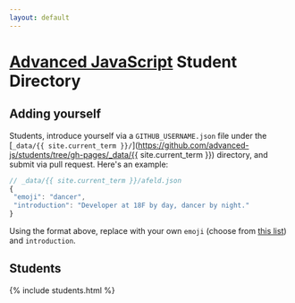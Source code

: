 ```yaml
---
layout: default
---
```


# [Advanced JavaScript](http://documentup.com/advanced-js/syllabus) Student Directory

## Adding yourself

Students, introduce yourself via a `GITHUB_USERNAME.json` file under the [`_data/{{ site.current_term }}/`](https://github.com/advanced-js/students/tree/gh-pages/_data/{{ site.current_term }}) directory, and submit via pull request. Here's an example:

```javascript
// _data/{{ site.current_term }}/afeld.json
{
 "emoji": "dancer",
 "introduction": "Developer at 18F by day, dancer by night."
}
```

Using the format above, replace with your own `emoji` (choose from [this list](http://www.emoji-cheat-sheet.com/)) and `introduction`.

## Students

{% include students.html %}
